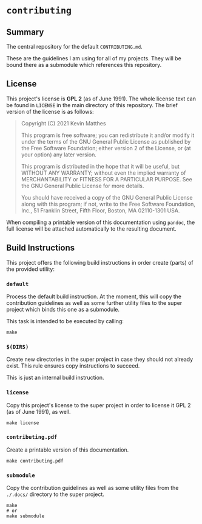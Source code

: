 <!--
    README.md : important information regarding this project.

    See `LICENSE' for full license.
-->

<!--
    Copyright (C) 2021 Kevin Matthes

    This program is free software; you can redistribute it and/or modify
    it under the terms of the GNU General Public License as published by
    the Free Software Foundation; either version 2 of the License, or
    (at your option) any later version.

    This program is distributed in the hope that it will be useful,
    but WITHOUT ANY WARRANTY; without even the implied warranty of
    MERCHANTABILITY or FITNESS FOR A PARTICULAR PURPOSE.  See the
    GNU General Public License for more details.

    You should have received a copy of the GNU General Public License along
    with this program; if not, write to the Free Software Foundation, Inc.,
    51 Franklin Street, Fifth Floor, Boston, MA 02110-1301 USA.
-->

<!----------------------------------------------------------------------------->

# `contributing`

## Summary

The central repository for the default `CONTRIBUTING.md`.

These are the guidelines I am using for all of my projects.  They will be bound
there as a submodule which references this repository.



## License

This project's license is **GPL 2** (as of June 1991).  The whole license text
can be found in `LICENSE` in the main directory of this repository.  The brief
version of the license is as follows:

> Copyright (C) 2021 Kevin Matthes
>
> This program is free software; you can redistribute it and/or modify
> it under the terms of the GNU General Public License as published by
> the Free Software Foundation; either version 2 of the License, or
> (at your option) any later version.
>
> This program is distributed in the hope that it will be useful,
> but WITHOUT ANY WARRANTY; without even the implied warranty of
> MERCHANTABILITY or FITNESS FOR A PARTICULAR PURPOSE.  See the
> GNU General Public License for more details.
>
> You should have received a copy of the GNU General Public License along
> with this program; if not, write to the Free Software Foundation, Inc.,
> 51 Franklin Street, Fifth Floor, Boston, MA 02110-1301 USA.

When compiling a printable version of this documentation using `pandoc`, the
full license will be attached automatically to the resulting document.



## Build Instructions

This project offers the following build instructions in order create (parts) of
the provided utility:



### `default`

Process the default build instruction.  At the moment, this will copy the
contribution guidelines as well as some further utility files to the super
project which binds this one as a submodule.

This task is intended to be executed by calling:

```
make
```



### `$(DIRS)`

Create new directories in the super project in case they should not already
exist.  This rule ensures copy instructions to succeed.

This is just an internal build instruction.



### `license`

Copy this project's license to the super project in order to license it GPL 2
(as of June 1991), as well.

```
make license
```



### `contributing.pdf`

Create a printable version of this documentation.

```
make contributing.pdf
```



### `submodule`

Copy the contribution guidelines as well as some utility files from the
`./.docs/` directory to the super project.

```
make
# or
make submodule
```

<!----------------------------------------------------------------------------->
